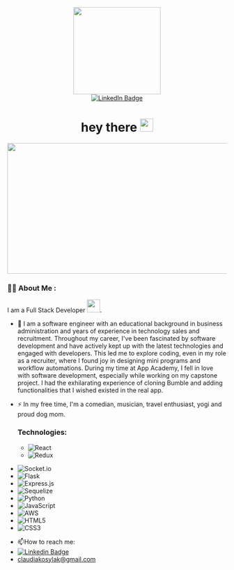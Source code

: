 <div id="header" align="center">
  <img src="https://media.giphy.com/media/xUA7b17osqXImEFJKM/giphy.gif)https://media.giphy.com/media/xUA7b17osqXImEFJKM/giphy.gif" width="200"/>
</div>
<div id="badges" align="center">
  <a href="https://www.linkedin.com/in/claudiakosylak/">
    <img src="https://img.shields.io/badge/LinkedIn-blue?style=for-the-badge&logo=linkedin&logoColor=white" alt="LinkedIn Badge"/>
  </a>
</div>
<img align="center" src="https://komarev.com/ghpvc/?username=claudiakosylak&style=flat-square&color=blue" alt=""/>
<h1 align="center">
  hey there
  <img src="https://media.giphy.com/media/hvRJCLFzcasrR4ia7z/giphy.gif" width="30px"/>
</h1>
<div align="center">
  <img src="https://media.giphy.com/media/dWesBcTLavkZuG35MI/giphy.gif" width="600" height="300"/>
</div>

  ### :woman_technologist: About Me :
I am a Full Stack Developer <img src="https://media.giphy.com/media/WUlplcMpOCEmTGBtBW/giphy.gif" width="30">.

- :telescope: 
I am a software engineer with an educational background in business administration and years of experience in technology sales and recruitment. Throughout my career, I've been fascinated by software development and have actively kept up with the latest technologies and engaged with developers. This led me to explore coding, even in my role as a recruiter, where I found joy in designing mini programs and workflow automations. During my time at App Academy, I fell in love with software development, especially while working on my capstone project. I had the exhilarating experience of cloning Bumble and adding functionalities that I wished existed in the real app.

- :zap: In my free time, I'm a comedian, musician, travel enthusiast, yogi and proud dog mom.

  ### Technologies:
  * ![React](https://img.shields.io/badge/react-%2320232a.svg?style=for-the-badge&logo=react&logoColor=%2361DAFB)
  * ![Redux](https://img.shields.io/badge/redux-%23593d88.svg?style=for-the-badge&logo=redux&logoColor=white)
* ![Socket.io](https://img.shields.io/badge/Socket.io-black?style=for-the-badge&logo=socket.io&badgeColor=010101)
* ![Flask](https://img.shields.io/badge/flask-%23000.svg?style=for-the-badge&logo=flask&logoColor=white)
* ![Express.js](https://img.shields.io/badge/express.js-%23404d59.svg?style=for-the-badge&logo=express&logoColor=%2361DAFB)
* ![Sequelize](https://img.shields.io/badge/Sequelize-52B0E7?style=for-the-badge&logo=Sequelize&logoColor=white)
* ![Python](https://img.shields.io/badge/python-3670A0?style=for-the-badge&logo=python&logoColor=ffdd54)
* ![JavaScript](https://img.shields.io/badge/javascript-%23323330.svg?style=for-the-badge&logo=javascript&logoColor=%23F7DF1E)
* ![AWS](https://img.shields.io/badge/AWS-%23FF9900.svg?style=for-the-badge&logo=amazon-aws&logoColor=white)
* ![HTML5](https://img.shields.io/badge/html5-%23E34F26.svg?style=for-the-badge&logo=html5&logoColor=white)
* ![CSS3](https://img.shields.io/badge/css3-%231572B6.svg?style=for-the-badge&logo=css3&logoColor=white)

- :mailbox:How to reach me:
- [![Linkedin Badge](https://img.shields.io/badge/-LinkedIn-blue?style=flat&logo=Linkedin&logoColor=white)](https://www.linkedin.com/in/claudiakosylak/)
- claudiakosylak@gmail.com


